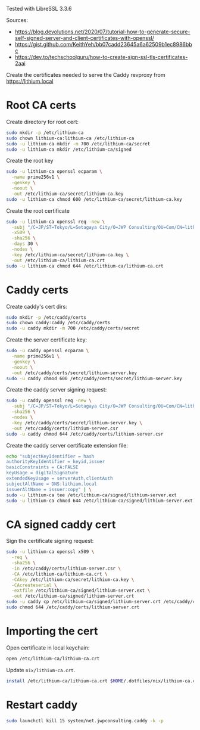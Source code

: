 Tested with LibreSSL 3.3.6

Sources:

- https://blog.devolutions.net/2020/07/tutorial-how-to-generate-secure-self-signed-server-and-client-certificates-with-openssl/
- https://gist.github.com/KeithYeh/bb07cadd23645a6a62509b1ec8986bbc
- https://dev.to/techschoolguru/how-to-create-sign-ssl-tls-certificates-2aai

Create the certificates needed to serve the Caddy revproxy from
https://lithium.local

# Root CA certs

Create directory for root cert:

```bash
sudo mkdir -p /etc/lithium-ca
sudo chown lithium-ca:lithium-ca /etc/lithium-ca
sudo -u lithium-ca mkdir -m 700 /etc/lithium-ca/secret
sudo -u lithium-ca mkdir /etc/lithium-ca/signed
```

Create the root key

```bash
sudo -u lithium-ca openssl ecparam \
  -name prime256v1 \
  -genkey \
  -noout \
  -out /etc/lithium-ca/secret/lithium-ca.key
sudo -u lithium-ca chmod 600 /etc/lithium-ca/secret/lithium-ca.key
```

Create the root certificate

```bash
sudo -u lithium-ca openssl req -new \
  -subj "/C=JP/ST=Tokyo/L=Setagaya City/O=JWP Consulting/OU=Com/CN=lithium Root" \
  -x509 \
  -sha256 \
  -days 30 \
  -nodes \
  -key /etc/lithium-ca/secret/lithium-ca.key \
  -out /etc/lithium-ca/lithium-ca.crt
sudo -u lithium-ca chmod 644 /etc/lithium-ca/lithium-ca.crt
```

# Caddy certs

Create caddy's cert dirs:

```bash
sudo mkdir -p /etc/caddy/certs
sudo chown caddy:caddy /etc/caddy/certs
sudo -u caddy mkdir -m 700 /etc/caddy/certs/secret
```

Create the server certificate key:

```bash
sudo -u caddy openssl ecparam \
  -name prime256v1 \
  -genkey \
  -noout \
  -out /etc/caddy/certs/secret/lithium-server.key
sudo -u caddy chmod 600 /etc/caddy/certs/secret/lithium-server.key
```

Create the caddy server signing request:

```bash
sudo -u caddy openssl req -new \
  -subj "/C=JP/ST=Tokyo/L=Setagaya City/O=JWP Consulting/OU=Com/CN=lithium.local" \
  -sha256 \
  -nodes \
  -key /etc/caddy/certs/secret/lithium-server.key \
  -out /etc/caddy/certs/lithium-server.csr
sudo -u caddy chmod 644 /etc/caddy/certs/lithium-server.csr
```

Create the caddy server certificate extension file:

```bash
echo "subjectKeyIdentifier = hash
authorityKeyIdentifier = keyid,issuer
basicConstraints = CA:FALSE
keyUsage = digitalSignature
extendedKeyUsage = serverAuth,clientAuth
subjectAltName = DNS:lithium.local
issuerAltName = issuer:copy" | \
sudo -u lithium-ca tee /etc/lithium-ca/signed/lithium-server.ext
sudo -u lithium-ca chmod 644 /etc/lithium-ca/signed/lithium-server.ext
```

# CA signed caddy cert

Sign the certificate signing request:

```bash
sudo -u lithium-ca openssl x509 \
  -req \
  -sha256 \
  -in /etc/caddy/certs/lithium-server.csr \
  -CA /etc/lithium-ca/lithium-ca.crt \
  -CAkey /etc/lithium-ca/secret/lithium-ca.key \
  -CAcreateserial \
  -extfile /etc/lithium-ca/signed/lithium-server.ext \
  -out /etc/lithium-ca/signed/lithium-server.crt
sudo -u caddy cp /etc/lithium-ca/signed/lithium-server.crt /etc/caddy/certs/
sudo chmod 644 /etc/caddy/certs/lithium-server.crt
```

# Importing the cert

Open certificate in local keychain:

```bash
open /etc/lithium-ca/lithium-ca.crt
```

Update `nix/lithium-ca.crt`.

```bash
install /etc/lithium-ca/lithium-ca.crt $HOME/.dotfiles/nix/lithium-ca.crt
```

# Restart caddy

```bash
sudo launchctl kill 15 system/net.jwpconsulting.caddy -k -p
```
